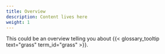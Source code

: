 ```yaml
---
title: Overview
description: Content lives here
weight: 1
---
```


This could be an overview telling you about {{< glossary_tooltip text="grass" term_id="grass" >}}.
